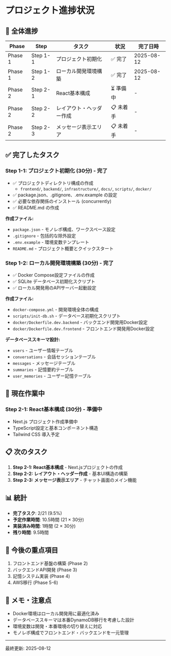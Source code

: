 # プロジェクト進捗状況

## 🎯 全体進捗

| Phase | Step | タスク | 状況 | 完了日時 |
|-------|------|--------|------|----------|
| Phase 1 | Step 1-1 | プロジェクト初期化 | ✅ 完了 | 2025-08-12 |
| Phase 1 | Step 1-2 | ローカル開発環境構築 | ✅ 完了 | 2025-08-12 |
| Phase 2 | Step 2-1 | React基本構成 | ⏳ 準備中 | - |
| Phase 2 | Step 2-2 | レイアウト・ヘッダー作成 | 📋 未着手 | - |
| Phase 2 | Step 2-3 | メッセージ表示エリア | 📋 未着手 | - |

## ✅ 完了したタスク

### Step 1-1: プロジェクト初期化 (30分) - 完了
- ✅ プロジェクトディレクトリ構成の作成
  - `frontend/`, `backend/`, `infrastructure/`, `docs/`, `scripts/`, `docker/`
- ✅ package.json、.gitignore、.env.example の設定
- ✅ 必要な依存関係のインストール (concurrently)
- ✅ README.md の作成

**作成ファイル:**
- `package.json` - モノレポ構成、ワークスペース設定
- `.gitignore` - 包括的な除外設定
- `.env.example` - 環境変数テンプレート
- `README.md` - プロジェクト概要とクイックスタート

### Step 1-2: ローカル開発環境構築 (30分) - 完了
- ✅ Docker Compose設定ファイルの作成
- ✅ SQLite データベース初期化スクリプト
- ✅ ローカル開発用のAPIサーバー起動設定

**作成ファイル:**
- `docker-compose.yml` - 開発環境全体の構成
- `scripts/init-db.sh` - データベース初期化スクリプト
- `docker/Dockerfile.dev.backend` - バックエンド開発用Docker設定
- `docker/Dockerfile.dev.frontend` - フロントエンド開発用Docker設定

**データベーススキーマ設計:**
- `users` - ユーザー情報テーブル
- `conversations` - 会話セッションテーブル
- `messages` - メッセージテーブル
- `summaries` - 記憶要約テーブル
- `user_memories` - ユーザー記憶テーブル

## 🚧 現在作業中

### Step 2-1: React基本構成 (30分) - 準備中
- Next.js プロジェクト作成準備中
- TypeScript設定と基本コンポーネント構造
- Tailwind CSS 導入予定

## 📋 次のタスク

1. **Step 2-1: React基本構成** - Next.jsプロジェクトの作成
2. **Step 2-2: レイアウト・ヘッダー作成** - 基本UI構造の構築
3. **Step 2-3: メッセージ表示エリア** - チャット画面のメイン機能

## 📊 統計

- **完了タスク**: 2/21 (9.5%)
- **予定作業時間**: 10.5時間 (21 × 30分)
- **実装済み時間**: 1時間 (2 × 30分)
- **残り時間**: 9.5時間

## 🎯 今後の重点項目

1. フロントエンド基盤の構築 (Phase 2)
2. バックエンドAPI開発 (Phase 3)
3. 記憶システム実装 (Phase 4)
4. AWS移行 (Phase 5-6)

## 📝 メモ・注意点

- Docker環境はローカル開発用に最適化済み
- データベーススキーマは本番DynamoDB移行を考慮した設計
- 環境変数は開発・本番環境の切り替えに対応
- モノレポ構成でフロントエンド・バックエンドを一元管理

---
最終更新: 2025-08-12